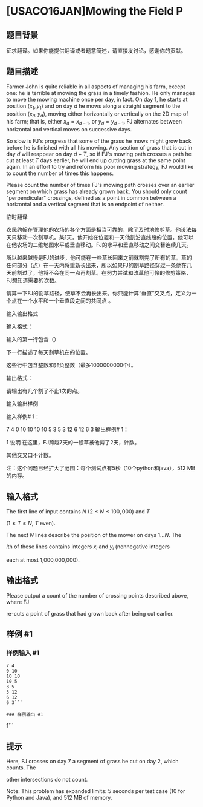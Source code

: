 # [USACO16JAN]Mowing the Field P

## 题目背景

征求翻译。如果你能提供翻译或者题意简述，请直接发讨论，感谢你的贡献。


## 题目描述

Farmer John is quite reliable in all aspects of managing his farm, except one: he is terrible at mowing the grass in a timely fashion.   He only manages to move the mowing machine once per day, in fact. On day 1, he starts at position $(x_1, y_1)$ and on day $d$ he mows along a straight segment to the position $(x_d, y_d)$, moving either horizontally or vertically on the 2D map of his farm; that is, either  $x_d = x_{d-1}$, or $y_d = y_{d-1}$.  FJ alternates between horizontal and vertical moves on successive days.


So slow is FJ's progress that some of the grass he mows might grow back before he is finished with all his mowing. Any section of grass that is cut in day $d$ will reappear on day $d + T$, so if FJ's mowing path crosses a path he cut at least $T$ days earlier, he will end up cutting grass at the same point again.  In an effort to try and reform his poor mowing strategy, FJ would like to count the number of times this happens.


Please count the number of times FJ's mowing path crosses over an earlier segment on which grass has already grown back.  You should only count "perpendicular" crossings, defined as a point in common between a horizontal and a vertical segment that is an endpoint of neither.

临时翻译

农民约翰在管理他的农场的各个方面是相当可靠的，除了及时地修剪草。他设法每天只移动一次割草机。某1天，他开始在位置和一天他割沿直线段的位置，他可以在他农场的二维地图水平或垂直移动。FJ的水平和垂直移动之间交替连续几天。


所以越来越慢是FJ的进步，他可能在一些草长回来之前就割完了所有的草。草的任何部分（点）在一天内将重新长出来，所以如果FJ的割草路径穿过一条他在几天前割过了，他将不会在同一点再割草。在努力尝试和改革他可怜的修剪策略，FJ想知道需要的次数。


请算一下FJ的割草路径，使草不会再长出来。你只能计算“垂直”交叉点，定义为一个点在一个水平和一个垂直段之间的共同点 。


输入输出格式


输入格式：


输入的第一行包含（）


下一行描述了每天割草机在的位置。


这些行中包含整数和非负整数（最多1000000000个）。


输出格式：


请输出有几个割了不止1次的点。


输入输出样例


输入样例# 1：


7 4 0 10 10 10 10 5 3 5 3 12 6 12 6 3 输出样例# 1：


1 说明 在这里，FJ跨越7天的一段草被他剪了2天，计数。


其他交叉口不计数。


注：这个问题已经扩大了范围：每个测试点有5秒（10个python和java），512 MB的内存。


## 输入格式

The first line of input contains $N$ ($2 \leq N \leq 100,000$) and $T$

($1 \leq T \leq N$, $T$ even).


The next $N$ lines describe the position of the mower on days $1 \ldots N$.  The

$i$th of these lines contains integers $x_i$ and $y_i$ (nonnegative integers

each at most 1,000,000,000).


## 输出格式

Please output a count of the number of crossing points described above, where FJ

re-cuts a point of grass that had grown back after being cut earlier.


## 样例 #1

### 样例输入 #1
```
7 4
0 10
10 10
10 5
3 5
3 12
6 12
6 3```

### 样例输出 #1

```
1```

## 提示

Here, FJ crosses on day 7 a segment of grass he cut on day 2, which counts. The


other intersections do not count.

Note: This problem has expanded limits: 5 seconds per test case (10 for Python and Java), and 512 MB of memory.

